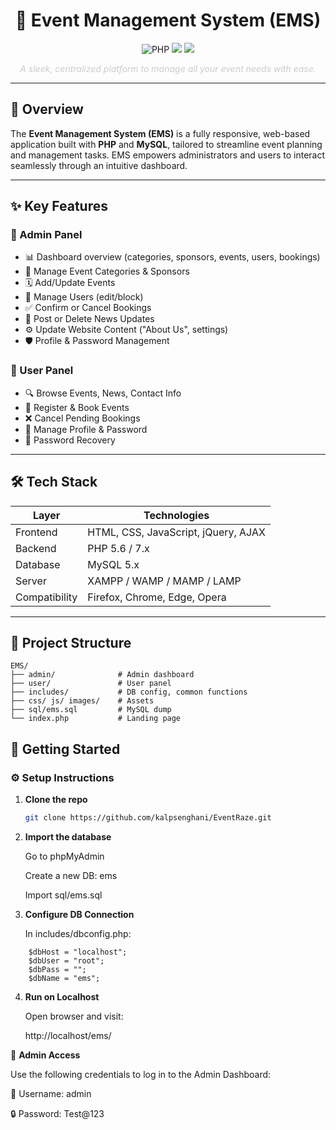 <h1 align="center">🎉 Event Management System (EMS)</h1>

<p align="center">
  <img src="https://img.shields.io/badge/PHP-7.x-blue?style=flat-square&logo=php" alt="PHP">
  <img src="https://img.shields.io/badge/MySQL-5.x-orange?style=flat-square&logo=mysql">
  <img src="https://img.shields.io/badge/License-MIT-success?style=flat-square">
</p>

<p align="center" style="color: #ccc;">
  <em>A sleek, centralized platform to manage all your event needs with ease.</em>
</p>

---

## 🌌 Overview

The **Event Management System (EMS)** is a fully responsive, web-based application built with **PHP** and **MySQL**, tailored to streamline event planning and management tasks. EMS empowers administrators and users to interact seamlessly through an intuitive dashboard.

---

## ✨ Key Features

### 🔐 Admin Panel
- 📊 Dashboard overview (categories, sponsors, events, users, bookings)
- 📂 Manage Event Categories & Sponsors
- 🗓️ Add/Update Events
- 👥 Manage Users (edit/block)
- ✅ Confirm or Cancel Bookings
- 📰 Post or Delete News Updates
- ⚙️ Update Website Content ("About Us", settings)
- 🛡️ Profile & Password Management

### 🙋 User Panel
- 🔍 Browse Events, News, Contact Info
- 📝 Register & Book Events
- ❌ Cancel Pending Bookings
- 🧾 Manage Profile & Password
- 🔁 Password Recovery

---

## 🛠️ Tech Stack

| Layer       | Technologies                           |
|-------------|-----------------------------------------|
| Frontend    | HTML, CSS, JavaScript, jQuery, AJAX     |
| Backend     | PHP 5.6 / 7.x                           |
| Database    | MySQL 5.x                               |
| Server      | XAMPP / WAMP / MAMP / LAMP              |
| Compatibility | Firefox, Chrome, Edge, Opera          |

---

## 📁 Project Structure

```plaintext
EMS/
├── admin/              # Admin dashboard
├── user/               # User panel
├── includes/           # DB config, common functions
├── css/ js/ images/    # Assets
├── sql/ems.sql         # MySQL dump
└── index.php           # Landing page
```
## 🚀 Getting Started

### ⚙️ Setup Instructions

1. **Clone the repo**
   ```bash
   git clone https://github.com/kalpsenghani/EventRaze.git

2. **Import the database**

     Go to phpMyAdmin

     Create a new DB: ems

     Import sql/ems.sql

3. **Configure DB Connection**
    
    In includes/dbconfig.php:
```
    $dbHost = "localhost";
    $dbUser = "root";
    $dbPass = "";
    $dbName = "ems";
 ```   
4. **Run on Localhost**

     Open browser and visit:

     http://localhost/ems/

🔑 **Admin Access**

Use the following credentials to log in to the Admin Dashboard:

👤 Username: admin

🔒 Password: Test@123
